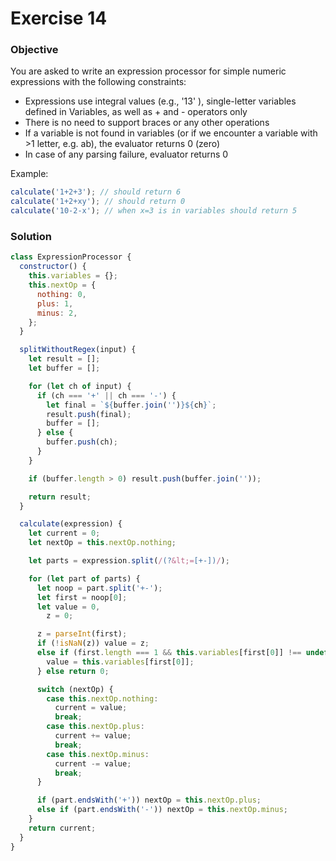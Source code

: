 # Exercise 14

### Objective

You are asked to write an expression processor for simple numeric expressions with the following constraints:

- Expressions use integral values (e.g., '13' ), single-letter variables defined in Variables, as well as + and - operators only
- There is no need to support braces or any other operations
- If a variable is not found in variables (or if we encounter a variable with >1 letter, e.g. ab), the evaluator returns 0 (zero)
- In case of any parsing failure, evaluator returns 0

Example:

```javascript
calculate('1+2+3'); // should return 6
calculate('1+2+xy'); // should return 0
calculate('10-2-x'); // when x=3 is in variables should return 5
```

### Solution

```javascript
class ExpressionProcessor {
  constructor() {
    this.variables = {};
    this.nextOp = {
      nothing: 0,
      plus: 1,
      minus: 2,
    };
  }

  splitWithoutRegex(input) {
    let result = [];
    let buffer = [];

    for (let ch of input) {
      if (ch === '+' || ch === '-') {
        let final = `${buffer.join('')}${ch}`;
        result.push(final);
        buffer = [];
      } else {
        buffer.push(ch);
      }
    }

    if (buffer.length > 0) result.push(buffer.join(''));

    return result;
  }

  calculate(expression) {
    let current = 0;
    let nextOp = this.nextOp.nothing;

    let parts = expression.split(/(?&lt;=[+-])/);

    for (let part of parts) {
      let noop = part.split('+-');
      let first = noop[0];
      let value = 0,
        z = 0;

      z = parseInt(first);
      if (!isNaN(z)) value = z;
      else if (first.length === 1 && this.variables[first[0]] !== undefined) {
        value = this.variables[first[0]];
      } else return 0;

      switch (nextOp) {
        case this.nextOp.nothing:
          current = value;
          break;
        case this.nextOp.plus:
          current += value;
          break;
        case this.nextOp.minus:
          current -= value;
          break;
      }

      if (part.endsWith('+')) nextOp = this.nextOp.plus;
      else if (part.endsWith('-')) nextOp = this.nextOp.minus;
    }
    return current;
  }
}
```
